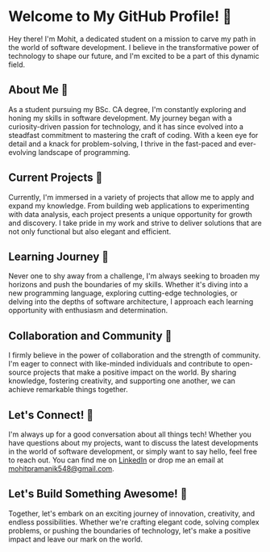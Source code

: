 # Welcome to My GitHub Profile! 👋

Hey there! I'm Mohit, a dedicated student on a mission to carve my path in the world of software development. I believe in the transformative power of technology to shape our future, and I'm excited to be a part of this dynamic field.

## About Me 🌟

As a student pursuing my BSc. CA degree, I'm constantly exploring and honing my skills in software development. My journey began with a curiosity-driven passion for technology, and it has since evolved into a steadfast commitment to mastering the craft of coding. With a keen eye for detail and a knack for problem-solving, I thrive in the fast-paced and ever-evolving landscape of programming.

## Current Projects 🔭

Currently, I'm immersed in a variety of projects that allow me to apply and expand my knowledge. From building web applications to experimenting with data analysis, each project presents a unique opportunity for growth and discovery. I take pride in my work and strive to deliver solutions that are not only functional but also elegant and efficient.

## Learning Journey 🌱

Never one to shy away from a challenge, I'm always seeking to broaden my horizons and push the boundaries of my skills. Whether it's diving into a new programming language, exploring cutting-edge technologies, or delving into the depths of software architecture, I approach each learning opportunity with enthusiasm and determination.

## Collaboration and Community 👯

I firmly believe in the power of collaboration and the strength of community. I'm eager to connect with like-minded individuals and contribute to open-source projects that make a positive impact on the world. By sharing knowledge, fostering creativity, and supporting one another, we can achieve remarkable things together.

## Let's Connect! 💬

I'm always up for a good conversation about all things tech! Whether you have questions about my projects, want to discuss the latest developments in the world of software development, or simply want to say hello, feel free to reach out. You can find me on [LinkedIn](https://www.linkedin.com/in/mohit-kumar-pramanik-498808271/) or drop me an email at [mohitpramanik548@gmail.com](mailto:mohitpramanik548@gmail.com).

## Let's Build Something Awesome! 🚀

Together, let's embark on an exciting journey of innovation, creativity, and endless possibilities. Whether we're crafting elegant code, solving complex problems, or pushing the boundaries of technology, let's make a positive impact and leave our mark on the world.
